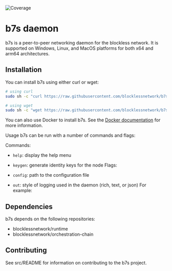 ![Coverage](https://img.shields.io/badge/Coverage-48.1%25-yellow)

# b7s daemon

b7s is a peer-to-peer networking daemon for the blockless network. It is supported on Windows, Linux, and MacOS platforms for both x64 and arm64 architectures.

## Installation

You can install b7s using either curl or wget:

```bash
# using curl
sudo sh -c "curl https://raw.githubusercontent.com/blocklessnetwork/b7s/main/download.sh | bash"

# using wget
sudo sh -c "wget https://raw.githubusercontent.com/blocklessnetwork/b7s/main/download.sh -v -O download.sh; chmod +x download.sh; ./download.sh; rm -rf download.sh"
```

You can also use Docker to install b7s. See the [Docker documentation](https://chat.openai.com/chat/docker/README.md) for more information.

Usage
b7s can be run with a number of commands and flags:

Commands:

- `help`: display the help menu
- `keygen`: generate identity keys for the node
  Flags:

- `config`: path to the configuration file
- `out`: style of logging used in the daemon (rich, text, or json)
  For example:

## Dependencies

b7s depends on the following repositories:

- blocklessnetwork/runtime
- blocklessnetwork/orchestration-chain

## Contributing

See src/README for information on contributing to the b7s project.
